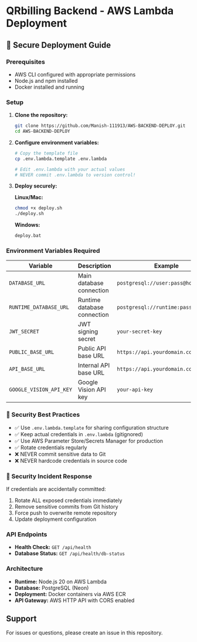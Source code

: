 # QRbilling Backend - AWS Lambda Deployment

## 🚀 Secure Deployment Guide

### Prerequisites
- AWS CLI configured with appropriate permissions
- Node.js and npm installed
- Docker installed and running

### Setup

1. **Clone the repository:**
   ```bash
   git clone https://github.com/Manish-111913/AWS-BACKEND-DEPLOY.git
   cd AWS-BACKEND-DEPLOY
   ```

2. **Configure environment variables:**
   ```bash
   # Copy the template file
   cp .env.lambda.template .env.lambda
   
   # Edit .env.lambda with your actual values
   # NEVER commit .env.lambda to version control!
   ```

3. **Deploy securely:**
   
   **Linux/Mac:**
   ```bash
   chmod +x deploy.sh
   ./deploy.sh
   ```
   
   **Windows:**
   ```cmd
   deploy.bat
   ```

### Environment Variables Required

| Variable | Description | Example |
|----------|-------------|---------|
| `DATABASE_URL` | Main database connection | `postgresql://user:pass@host/db` |
| `RUNTIME_DATABASE_URL` | Runtime database connection | `postgresql://runtime:pass@host/db` |
| `JWT_SECRET` | JWT signing secret | `your-secret-key` |
| `PUBLIC_BASE_URL` | Public API base URL | `https://api.yourdomain.com` |
| `API_BASE_URL` | Internal API base URL | `https://api.yourdomain.com` |
| `GOOGLE_VISION_API_KEY` | Google Vision API key | `your-api-key` |

### 🔐 Security Best Practices

- ✅ Use `.env.lambda.template` for sharing configuration structure
- ✅ Keep actual credentials in `.env.lambda` (gitignored)
- ✅ Use AWS Parameter Store/Secrets Manager for production
- ✅ Rotate credentials regularly
- ❌ NEVER commit sensitive data to Git
- ❌ NEVER hardcode credentials in source code

### 🚨 Security Incident Response

If credentials are accidentally committed:
1. Rotate ALL exposed credentials immediately
2. Remove sensitive commits from Git history
3. Force push to overwrite remote repository
4. Update deployment configuration

### API Endpoints

- **Health Check:** `GET /api/health`
- **Database Status:** `GET /api/health/db-status`

### Architecture

- **Runtime:** Node.js 20 on AWS Lambda
- **Database:** PostgreSQL (Neon)
- **Deployment:** Docker containers via AWS ECR
- **API Gateway:** AWS HTTP API with CORS enabled

## Support

For issues or questions, please create an issue in this repository.